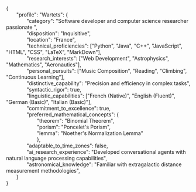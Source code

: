 <!DOCTYPE Description>
<p>{
<br>&emsp;&emsp;"profile": "Wartets": {
<br>&emsp;&emsp;&emsp;&emsp;"category": "Software developer and computer science researcher passionate ",
<br>&emsp;&emsp;&emsp;&emsp;"disposition": "Inquisitive",
<br>&emsp;&emsp;&emsp;&emsp;"location": "France",
<br>&emsp;&emsp;&emsp;&emsp;"technical_proficiencies": ["Python", "Java", "C++", "JavaScript", "HTML", "CSS", "LaTeX", "MarkDown"],
<br>&emsp;&emsp;&emsp;&emsp;"research_interests": ["Web Development", "Astrophysics", "Mathematics", "Aeronautics"],
<br>&emsp;&emsp;&emsp;&emsp;"personal_pursuits": ["Music Composition", "Reading", "Climbing", "Continuous Learning"],
<br>&emsp;&emsp;&emsp;&emsp;"distinctive_capability": "Precision and efficiency in complex tasks",
<br>&emsp;&emsp;&emsp;&emsp;"syntactic_rigor": true,
<br>&emsp;&emsp;&emsp;&emsp;"linguistic_capabilities": ["French (Native)", "English (Fluent)", "German (Basic)", "Italian (Basic)"],
<br>&emsp;&emsp;&emsp;&emsp;"commitment_to_excellence": true,
<br>&emsp;&emsp;&emsp;&emsp;"preferred_mathematical_concepts": {
<br>&emsp;&emsp;&emsp;&emsp;&emsp;&emsp;"theorem": "Binomial Theorem",
<br>&emsp;&emsp;&emsp;&emsp;&emsp;&emsp;"porism": "Poncelet's Porism",
<br>&emsp;&emsp;&emsp;&emsp;&emsp;&emsp;"lemma": "Noether's Normalization Lemma"
<br>&emsp;&emsp;&emsp;&emsp;&emsp;&emsp;},
<br>&emsp;&emsp;&emsp;&emsp;"adaptable_to_time_zones": false,
<br>&emsp;&emsp;&emsp;&emsp;"ai_research_experience": "Developed conversational agents with natural language processing capabilities",
<br>&emsp;&emsp;&emsp;&emsp;"astronomical_knowledge": "Familiar with extragalactic distance measurement methodologies",
<br>&emsp;&emsp;}
<br>}</p>
